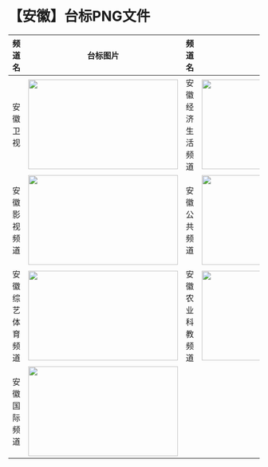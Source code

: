 # 【安徽】台标PNG文件
|频道名|台标图片|频道名|台标图片|
|:---|:---:|:---|:---:|
|安徽卫视|<img src="https://raw.githubusercontent.com/wanglindl/TVLogo/main/img/Anhui.png" width="300" height="180">|安徽经济生活频道|<img src="https://raw.githubusercontent.com/wanglindl/TVLogo/main/img/Anhui1.png" width="300" height="180">|
|安徽影视频道|<img src="https://raw.githubusercontent.com/wanglindl/TVLogo/main/img/Anhui2.png" width="300" height="180">|安徽公共频道|<img src="https://raw.githubusercontent.com/wanglindl/TVLogo/main/img/Anhui3.png" width="300" height="180">|
|安徽综艺体育频道|<img src="https://raw.githubusercontent.com/wanglindl/TVLogo/main/img/Anhui4.png" width="300" height="180">|安徽农业科教频道|<img src="https://raw.githubusercontent.com/wanglindl/TVLogo/main/img/Anhui5.png" width="300" height="180">|
|安徽国际频道|<img src="https://raw.githubusercontent.com/wanglindl/TVLogo/main/img/Anhui6.png" width="300" height="180">|
